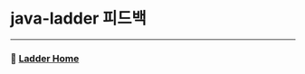 # java-ladder 피드백

---

### :triangular_ruler: [Ladder Home](https://github.com/gmlwjd9405/tdd-refactoring-clean-code-8/tree/master/study/java-ladder)
